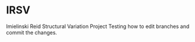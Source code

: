# IRSV
Imielinski Reid Structural Variation Project
Testing how to edit branches and commit the changes. 
